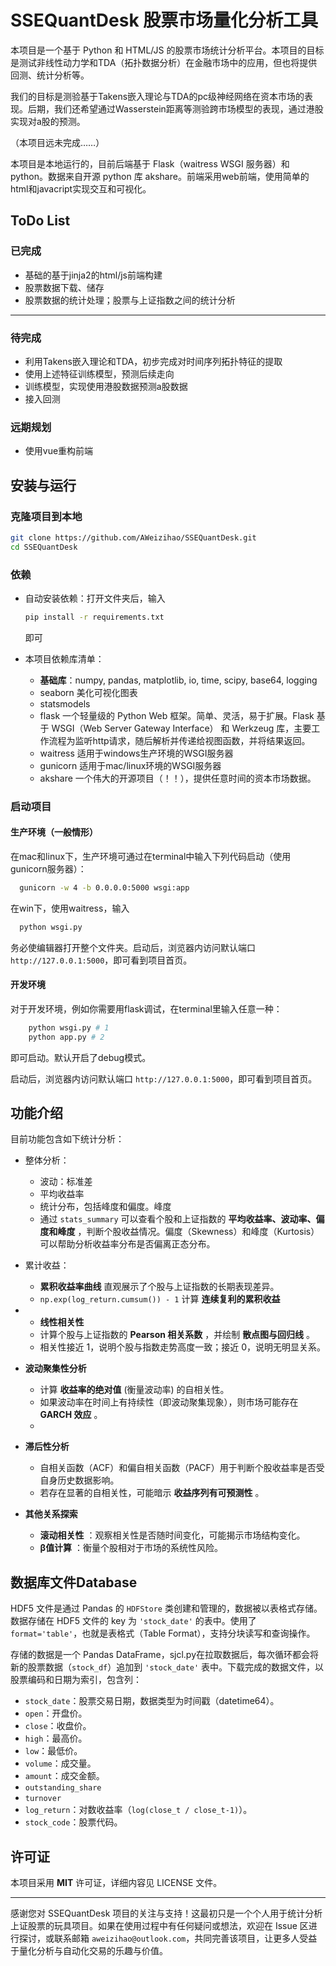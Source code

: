 # SSEQuantDesk 股票市场量化分析工具

本项目是一个基于 Python 和 HTML/JS 的股票市场统计分析平台。本项目的目标是测试非线性动力学和TDA（拓扑数据分析）在金融市场中的应用，但也将提供回测、统计分析等。

我们的目标是测验基于Takens嵌入理论与TDA的pc级神经网络在资本市场的表现。后期，我们还希望通过Wasserstein距离等测验跨市场模型的表现，通过港股实现对a股的预测。

（本项目远未完成……）

本项目是本地运行的，目前后端基于 Flask（waitress WSGI 服务器）和 python。数据来自开源 python 库 akshare。前端采用web前端，使用简单的html和javacript实现交互和可视化。

## ToDo List

### 已完成

+ 基础的基于jinja2的html/js前端构建
+ 股票数据下载、储存
+ 股票数据的统计处理；股票与上证指数之间的统计分析

---

### 待完成

+ 利用Takens嵌入理论和TDA，初步完成对时间序列拓扑特征的提取
+ 使用上述特征训练模型，预测后续走向
+ 训练模型，实现使用港股数据预测a股数据
+ 接入回测

### 远期规划

+ 使用vue重构前端

## 安装与运行

### **克隆项目到本地**

```bash
git clone https://github.com/AWeizihao/SSEQuantDesk.git
cd SSEQuantDesk
```

### **依赖**

+ 自动安装依赖：打开文件夹后，输入

  ```bash
  pip install -r requirements.txt
  ```

  即可
+ 本项目依赖库清单：

  - **基础库**：numpy, pandas, matplotlib, io, time, scipy, base64, logging
  - seaborn
    美化可视化图表
  - statsmodels
  - flask
    一个轻量级的 Python Web 框架。简单、灵活，易于扩展。Flask 基于 WSGI（Web Server Gateway Interface） 和 Werkzeug 库，主要工作流程为监听http请求，随后解析并传递给视图函数，并将结果返回。
  - waitress
    适用于windows生产环境的WSGI服务器
  - gunicorn
    适用于mac/linux环境的WSGI服务器
  - akshare
    一个伟大的开源项目（！！），提供任意时间的资本市场数据。

### **启动项目**

#### 生产环境（一般情形）

  在mac和linux下，生产环境可通过在terminal中输入下列代码启动（使用gunicorn服务器）：

```bash
  gunicorn -w 4 -b 0.0.0.0:5000 wsgi:app
```

  在win下，使用waitress，输入

```bash
  python wsgi.py
```

务必使编辑器打开整个文件夹。启动后，浏览器内访问默认端口 `http://127.0.0.1:5000`，即可看到项目首页。

#### 开发环境

对于开发环境，例如你需要用flask调试，在terminal里输入任意一种：

```bash
    python wsgi.py # 1
    python app.py # 2
```

  即可启动。默认开启了debug模式。

  启动后，浏览器内访问默认端口 `http://127.0.0.1:5000`，即可看到项目首页。

## 功能介绍

目前功能包含如下统计分析：

+ 整体分析：

  + 波动：标准差
  + 平均收益率
  + 统计分布，包括峰度和偏度。峰度
  + 通过 `stats_summary` 可以查看个股和上证指数的  **平均收益率、波动率、偏度和峰度** ，判断个股收益情况。偏度（Skewness）和峰度（Kurtosis）可以帮助分析收益率分布是否偏离正态分布。
+ 累计收益：

  * **累积收益率曲线** 直观展示了个股与上证指数的长期表现差异。
  * `np.exp(log_return.cumsum()) - 1` 计算 **连续复利的累积收益**
+ * **线性相关性**
  * 计算个股与上证指数的  **Pearson 相关系数** ，并绘制  **散点图与回归线** 。
  * 相关性接近 1，说明个股与指数走势高度一致；接近 0，说明无明显关系。

* **波动聚集性分析**

  * 计算 **收益率的绝对值** (衡量波动率) 的自相关性。
  * 如果波动率在时间上有持续性（即波动聚集现象），则市场可能存在  **GARCH 效应** 。
  * 
* **滞后性分析**

  * 自相关函数（ACF）和偏自相关函数（PACF）用于判断个股收益率是否受自身历史数据影响。
  * 若存在显著的自相关性，可能暗示  **收益序列有可预测性** 。
* **其他关系探索**

  * **滚动相关性** ：观察相关性是否随时间变化，可能揭示市场结构变化。
  * **β值计算** ：衡量个股相对于市场的系统性风险。

## 数据库文件Database

HDF5 文件是通过 Pandas 的 `HDFStore` 类创建和管理的，数据被以表格式存储。数据存储在 HDF5 文件的 key 为 `'stock_date'` 的表中。使用了 `format='table'`，也就是表格式（Table Format），支持分块读写和查询操作。

存储的数据是一个 Pandas DataFrame，sjcl.py在拉取数据后，每次循环都会将新的股票数据（`stock_df`）追加到 `'stock_date'` 表中。下载完成的数据文件，以股票编码和日期为索引，包含列：

* `stock_date`：股票交易日期，数据类型为时间戳（datetime64）。
* `open`：开盘价。
* `close`：收盘价。
* `high`：最高价。
* `low`：最低价。
* `volume`：成交量。
* `amount`：成交金额。
* `outstanding_share`
* `turnover`
* `log_return`：对数收益率（`log(close_t / close_t-1)`）。
* `stock_code`：股票代码。

## 许可证

本项目采用 **MIT** 许可证，详细内容见 LICENSE 文件。

---

感谢您对 SSEQuantDesk 项目的关注与支持！这最初只是一个个人用于统计分析上证股票的玩具项目。如果在使用过程中有任何疑问或想法，欢迎在 Issue 区进行探讨，或联系邮箱 `aweizihao@outlook.com`，共同完善该项目，让更多人受益于量化分析与自动化交易的乐趣与价值。
